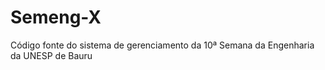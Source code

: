 Semeng-X
========

Código fonte do sistema de gerenciamento da 10ª Semana da Engenharia da UNESP de Bauru

